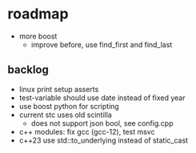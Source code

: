 # roadmap
- more boost
  - improve before, use find_first and find_last

## backlog
- linux print setup asserts
- test-variable should use date instead of fixed year
- use boost python for scripting
- current stc uses old scintilla
  - does not support json bool, see config.cpp
- c++ modules: fix gcc (gcc-12), test msvc
- c++23 use std::to_underlying instead of static_cast

